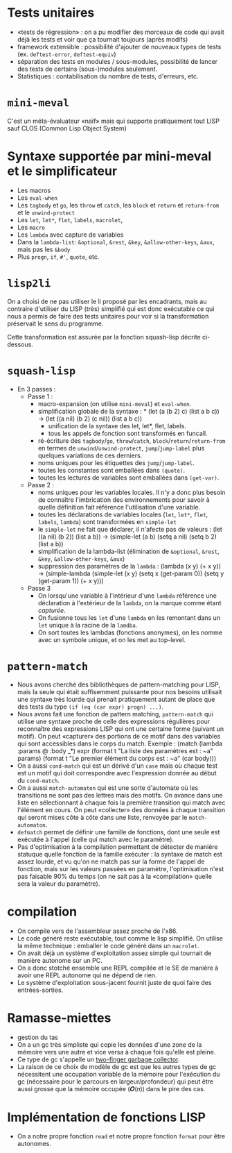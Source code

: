 Tests unitaires
===============
* «tests de régression» : on a pu modifier des morceaux de code qui avait déjà les tests et voir que ça tournait toujours (après modifs)
* framework extensible : possibilité d'ajouter de nouveaux types de tests (ex. `deftest-error`, `deftest-equiv`)
* séparation des tests en modules / sous-modules, possibilité de lancer des tests de certains (sous-)modules seulement.
* Statistiques : contabilisation du nombre de tests, d'erreurs, etc.

`mini-meval`
============
C'est un méta-évaluateur «naïf» mais qui supporte pratiquement tout LISP sauf CLOS (Common Lisp Object System)

Syntaxe supportée par mini-meval et le simplificateur
=====================================================
* Les macros
* Les `eval-when`
* Les `tagbody` et `go`, les `throw` et `catch`, les `block` et `return` et `return-from` et le `unwind-protect`
* Les `let`, `let*`, `flet`, `labels`, `macrolet`, 
* Les `macro`
* Les `lambda` avec capture de variables
* Dans la `lambda-list`: `&optional`, `&rest`, `&key`, `&allow-other-keys`, `&aux`, mais pas les `&body`
* Plus `progn`, `if`, `#'`, `quote`, etc.

`lisp2li`
=========
On a choisi de ne pas utiliser le li proposé par les encadrants, mais au contraire d'utiliser du LISP (très) simplifié qui est donc exécutable ce qui nous a permis de faire des tests unitaires pour voir si la transformation préservait le sens du programme.

Cette transformation est assurée par la fonction squash-lisp décrite ci-dessous.

`squash-lisp`
=============
* En 3 passes :
  * Passe 1 :
    * macro-expansion (on utilise `mini-meval`) et `eval-when`.
    * simplification globale de la syntaxe :
      * 
            (let (a (b 2) c) (list a b c))
            → (let ((a nil) (b 2) (c nil)) (list a b c))
      * unification de la syntaxe des let, let*, flet, labels.
      * tous les appels de fonction sont transformés en funcall.
    * ré-écriture des `tagbody`/`go`, `throw`/`catch`, `block`/`return`/`return-from` en termes de `unwind`/`unwind-protect`,
      `jump`/`jump-label` plus quelques variations de ces derniers.
    * noms uniques pour les étiquettes des `jump`/`jump-label`.
    * toutes les constantes sont emballées dans `(quote)`.
    * toutes les lectures de variables sont emballées dans `(get-var)`.
  * Passe 2 :
    * noms uniques pour les variables locales. Il n'y a donc plus besoin de connaître l'imbrication des environnements pour savoir à quelle
      définition fait référence l'utilisation d'une variable.
    * toutes les déclarations de variables locales (`let`, `let*`, `flet`, `labels`, `lambda`) sont transformées en `simple-let`
    * le `simple-let` ne fait que déclarer, il n'afecte pas de valeurs :
          (let ((a nil) (b 2)) (list a b))
          → (simple-let (a b) (setq a nil) (setq b 2) (list a b))
    * simplification de la lambda-list (élimination de `&optional`, `&rest`, `&key`, `&allow-other-keys`, `&aux`)
    * suppression des paramètres de la `lambda` :
          (lambda (x y) (+ x y))
          → (simple-lambda (simple-let (x y) (setq x (get-param 0)) (setq y (get-param 1)) (+ x y)))
  * Passe 3
    * On lorsqu'une variable à l'intérieur d'une `lambda` référence une déclaration à l'extérieur de la `lambda`, on la marque comme étant *capturée*.
    * On fusionne tous les `let` d'une `lambda` en les remontant dans un `let` unique à la racine de la `lamdba`.
    * On sort toutes les lambdas (fonctions anonymes), on les nomme avec un symbole unique, et on les met au top-level.

`pattern-match`
===============
* Nous avons cherché des bibliothèques de pattern-matching pour LISP, mais la seule qui était suffisemment puissante pour nos besoins
  utilisait une syntaxe très lourde qui prenait pratiquement autant de place que des tests du type `(if (eq (car expr) progn) ...)`.
* Nous avons fait une fonction de pattern matching, `pattern-match` qui utilise une syntaxe proche de celle des expressions régulières pour
  reconnaître des expressions LISP qui ont une certaine forme (suivant un motif). On peut «capturer» des portions de ce motif dans des
  variables qui sont accessibles dans le corps du match. Exemple :
      (match (lambda :params @ :body _*) expr
        (format t "La liste des paramètres est : ~a" params)
		(format t "Le premier élément du corps est : ~a" (car body)))
* On a aussi `cond-match` qui est un dérivé d'un `case` mais où chaque test est un motif qui doit correspondre avec l'expression donnée au
  début du `cond-match`.
* On a aussi `match-automaton` qui est une sorte d'automate où les transitions ne sont pas des lettres mais des motifs. On avance dans une
  liste en sélectionnant à chaque fois la première transition qui match avec l'élément en cours.  On peut «collecter» des données à chaque
  transition qui seront mises côte à côte dans une liste, renvoyée par le `match-automaton`.
* `defmatch` permet de définir une famille de fonctions, dont une seule est exécutée à l'appel (celle qui match avec le paramètre).
* Pas d'optimisation à la compilation permettant de détecter de manière statuque quelle fonction de la famille exécuter : la syntaxe de
  match est assez lourde, et vu qu'on ne match pas sur la forme de l'appel de fonction, mais sur les valeurs passées en paramètre,
  l'optimisation n'est pas faisable 90% du temps (on ne sait pas à la «compilation» quelle sera la valeur du paramètre).

compilation
===========
* On compile vers de l'assembleur assez proche de l'x86.
* Le code généré reste exécutable, tout comme le lisp simplifié. On utilise la même technique : emballer le code généré dans un `macrolet`.
* On avait déjà un système d'exploitation assez simple qui tournait de manière autonome sur un PC.
* On a donc stotché ensemble une REPL compilée et le SE de manière à avoir une REPL autonome qui ne dépend de rien.
* Le système d'exploitation sous-jacent fournit juste de quoi faire des entrées-sorties.

Ramasse-miettes
===============
* gestion du tas
* On a un gc très simpliste qui copie les données d'une zone de la mémoire vers une autre et vice versa à chaque fois qu'elle est pleine.
* Ce type de gc s'appelle un [two-finger garbage collector](http://en.wikipedia.org/wiki/Cheney's_algorithm "Article wikipédia").
* La raison de ce choix de modèle de gc est que les autres types de gc nécessitent une occupation variable de la mémoire pour l'exécution du
  gc (nécessaire pour le parcours en largeur/profondeur) qui peut être aussi grosse que la mémoire occupée (𝑶(𝑛)) dans le pire des cas.

Implémentation de fonctions LISP
================================
* On a notre propre fonction `read` et notre propre fonction `format` pour être autonomes.
